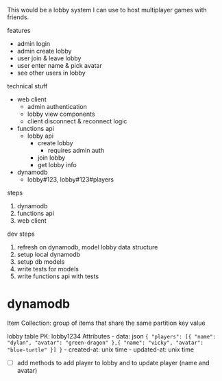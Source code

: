 This would be a lobby system I can use to host multiplayer games with friends.

features
- admin login
- admin create lobby
- user join & leave lobby
- user enter name & pick avatar
- see other users in lobby

technical stuff
- web client
    - admin authentication
    - lobby view components
    - client disconnect & reconnect logic
- functions api
    - lobby api
        - create lobby
            - requires admin auth
        - join lobby
        - get lobby info
- dynamodb
    - lobby#123, lobby#123#players

steps
1. dynamodb
1. functions api
1. web client

dev steps
1. refresh on dynamodb, model lobby data structure
1. setup local dynamodb
1. setup db models
1. write tests for models
1. write functions api with tests

# dynamodb

Item Collection: group of items that share the same partition key value

lobby table
PK: lobby1234
Attributes
    - data: json
        ```
        {
            "players": [{
                "name": "dylan",
                "avatar": "green-dragon"
            },{
                "name": "vicky",
                "avatar": "blue-turtle"
            }]
        }
        ```
    - created-at: unix time
    - updated-at: unix time

- [ ] add methods to add player to lobby and to update player (name and avatar)

